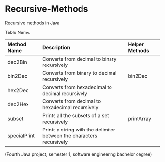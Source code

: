 # Recursive-Methods
Recursive methods in Java

Table Name:

| Method Name                    | Description                                                           | Helper Methods              |
|:-------------------------------|:----------------------------------------------------------------------|:----------------------------|
| dec2Bin                        | Converts from decimal to binary recursively                           |                             |
| bin2Dec                        | Converts from binary to decimal recursively                           | bin2Dec                     |
| hex2Dec                        | Converts from hexadecimal to decimal recursively                      |                             |
| dec2Hex                        | Converts from decimal to hexadecimal recursively                      |                             |
| subset                         | Prints all the subsets of a set recursively                           | printArray                  |
| specialPrint                   | Prints a string with the delimiter between the characters recursively |                             |

(Fourth Java project, semester 1, software engineering bachelor degree)
